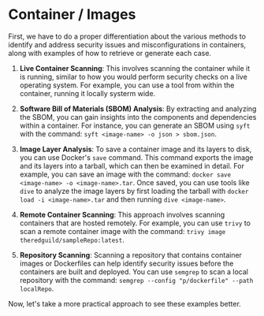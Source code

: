 # Container / Images

First, we have to do a proper differentiation about the various methods to identify and address security issues and misconfigurations in containers, along with examples of how to retrieve or generate each case.

1. **Live Container Scanning**: This involves scanning the container while it is running, similar to how you would perform security checks on a live operating system. For example, you can use a tool from within the container, running it locally systerm wide.

2. **Software Bill of Materials (SBOM) Analysis**: By extracting and analyzing the SBOM, you can gain insights into the components and dependencies within a container. For instance, you can generate an SBOM using `syft` with the command: `syft <image-name> -o json > sbom.json`.

3. **Image Layer Analysis**: To save a container image and its layers to disk, you can use Docker's `save` command. This command exports the image and its layers into a tarball, which can then be examined in detail. For example, you can save an image with the command: `docker save <image-name> -o <image-name>.tar`. Once saved, you can use tools like `dive` to analyze the image layers by first loading the tarball with `docker load -i <image-name>.tar` and then running `dive <image-name>`.

4. **Remote Container Scanning**: This approach involves scanning containers that are hosted remotely. For example, you can use `trivy` to scan a remote container image with the command: `trivy image theredguild/sampleRepo:latest`.

5. **Repository Scanning**: Scanning a repository that contains container images or Dockerfiles can help identify security issues before the containers are built and deployed. You can use `semgrep` to scan a local repository with the command: `semgrep --config "p/dockerfile" --path localRepo`.

Now, let's take a more practical approach to see these examples better.
